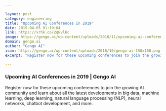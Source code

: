 ```yaml
---

layout: post
category: engineering
title: "Upcoming AI Conferences in 2019"
date: 2019-04-05 01:10:04
link: https://vrhk.co/2qNvlKc
image: https://gengo.ai/wp-content/uploads/2018/11/upcoming-ai-conferences.jpg
domain: gengo.ai
author: "Gengo AI"
icon: https://gengo.ai/wp-content/uploads/2018/10/gengo-ai-150x150.png
excerpt: "Register now for these upcoming conferences to join the growing AI community and learn about all the latest developments in big data, machine learning, deep learning, natural language processing (NLP), neural networks, chatbot development, and more."

---
```


### Upcoming AI Conferences in 2019 | Gengo AI

Register now for these upcoming conferences to join the growing AI community and learn about all the latest developments in big data, machine learning, deep learning, natural language processing (NLP), neural networks, chatbot development, and more.